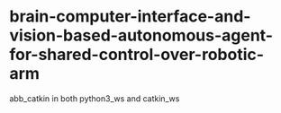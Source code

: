 # brain-computer-interface-and-vision-based-autonomous-agent-for-shared-control-over-robotic-arm

abb_catkin in both python3_ws and catkin_ws
